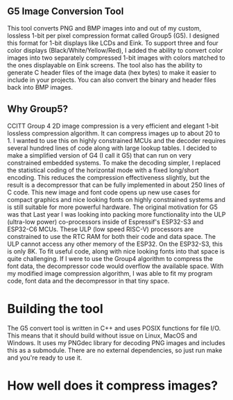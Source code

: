 ## G5 Image Conversion Tool

This tool converts PNG and BMP images into and out of my custom, lossless 1-bit per pixel compression format called Group5 (G5). I designed this format
for 1-bit displays like LCDs and Eink. To support three and four color displays (Black/White/Yellow/Red), I added the ability to convert color images
into two separately compressed 1-bit images with colors matched to the ones displayable on Eink screens. The tool also has the ability to generate
C header files of the image data (hex bytes) to make it easier to include in your projects. You can also convert the binary and header files back
into BMP images.

## Why Group5?

CCITT Group 4 2D image compression is a very efficient and elegant 1-bit lossless compression algorithm. It can compress images up to about 20 to 1.
I wanted to use this on highly constrained MCUs and the decoder requires several hundred lines of code along with large lookup tables. I decided
to make a simplified version of G4 (I call it G5) that can run on very constrained embedded systems. To make the decoding simpler, I replaced the
statistical coding of the horizontal mode with a fixed long/short encoding. This reduces the compression effectiveness slightly, but the result
is a decompressor that can be fully implemented in about 250 lines of C code. This new image and font code opens up new use cases
for compact graphics and nice looking fonts on highly constrained systems and is still suitable for more powerful hardware. The original motivation
for G5 was that Last year I was looking into packing more functionality into the ULP (ultra-low power) co-processors inside of Espressif's ESP32-S3
and ESP32-C6 MCUs. These ULP (low speed RISC-V) processors are constrained to use the RTC RAM for both their code and data space. The ULP cannot
access any other memory of the ESP32. On the ESP32-S3, this is only 8K. To fit useful code, along with nice looking fonts into that space is quite
challenging. If I were to use the Group4 algorithm to compress the font data, the decompressor code would overflow the available space. With my
modified image compression algorithm, I was able to fit my program code, font data and the decompressor in that tiny space.

# Building the tool
The G5 convert tool is written in C++ and uses POSIX functions for file I/O. This means that it should build without issue on Linux, MacOS and Windows.
It uses my PNGdec library for decoding PNG images and includes this as a submodule. There are no external dependencies, so just run make and you're
ready to use it.

# How well does it compress images?
